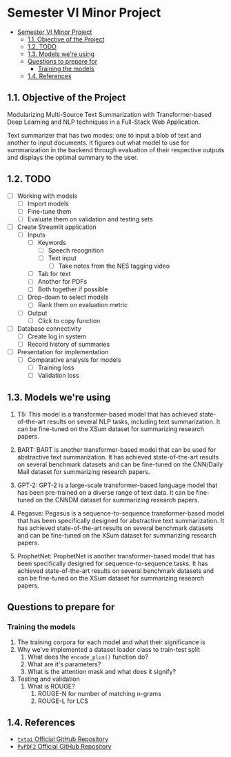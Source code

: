 # Semester VI Minor Project

- [Semester VI Minor Project](#semester-vi-minor-project)
  - [1.1. Objective of the Project](#11-objective-of-the-project)
  - [1.2. TODO](#12-todo)
  - [1.3. Models we're using](#13-models-were-using)
  - [Questions to prepare for](#questions-to-prepare-for)
    - [Training the models](#training-the-models)
  - [1.4. References](#14-references)


## 1.1. Objective of the Project 
Modularizing Multi-Source Text Summarization with Transformer-based Deep Learning and NLP techniques in a Full-Stack Web Application.

Text summarizer that has two modes: one to input a blob of text and another to input documents. It figures out what model to use for summarization in the backend through evaluation of their respective outputs and displays the optimal summary to the user. 

## 1.2. TODO
- [ ] Working with models
  - [ ] Import models
  - [ ] Fine-tune them
  - [ ] Evaluate them on validation and testing sets
- [ ] Create Streamlit application
  - [ ] Inputs
    - [ ] Keywords
      - [ ] Speech recognition
      - [ ] Text input
        - [ ] Take notes from the NES tagging video
    - [ ] Tab for text
    - [ ] Another for PDFs
    - [ ] Both together if possible
  - [ ] Drop-down to select models
    - [ ] Rank them on evaluation metric
  - [ ] Output
    - [ ] Click to copy function
- [ ] Database connectivity
  - [ ] Create log in system
  - [ ] Record history of summaries
- [ ] Presentation for implementation
  - [ ] Comparative analysis for models
    - [ ] Training loss
    - [ ] Validation loss

## 1.3. Models we're using
1. T5: This model is a transformer-based model that has achieved state-of-the-art results on several NLP tasks, including text summarization. It can be fine-tuned on the XSum dataset for summarizing research papers.

2. BART: BART is another transformer-based model that can be used for abstractive text summarization. It has achieved state-of-the-art results on several benchmark datasets and can be fine-tuned on the CNN/Daily Mail dataset for summarizing research papers.

3. GPT-2: GPT-2 is a large-scale transformer-based language model that has been pre-trained on a diverse range of text data. It can be fine-tuned on the CNNDM dataset for summarizing research papers.

4. Pegasus: Pegasus is a sequence-to-sequence transformer-based model that has been specifically designed for abstractive text summarization. It has achieved state-of-the-art results on several benchmark datasets and can be fine-tuned on the XSum dataset for summarizing research papers.

5. ProphetNet: ProphetNet is another transformer-based model that has been specifically designed for sequence-to-sequence tasks. It has achieved state-of-the-art results on several benchmark datasets and can be fine-tuned on the XSum dataset for summarizing research papers.

## Questions to prepare for
### Training the models
1. The training corpora for each model and what their significance is
2. Why we've implemented a dataset loader class to train-test split
   1. What does the `encode_plus()` function do?
   2. What are it's parameters?
   3. What is the attention mask and what does it signify?
3. Testing and validation
   1. What is ROUGE?
      1. ROUGE-N for number of matching n-grams
      2. ROUGE-L for LCS

## 1.4. References
- [`txtai` Official GitHub Repository](https://github.com/neuml/txtai)
- [`PyPDF2` Official GitHub Repository](https://github.com/py-pdf/pypdf)